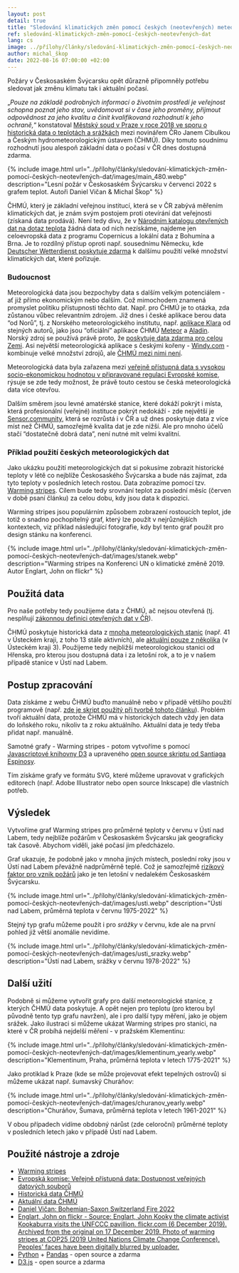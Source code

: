 ```yaml
---
layout: post
detail: true
title: "Sledování klimatických změn pomocí českých (neotevřených) meteorologických dat"
ref: sledování-klimatických-změn-pomocí-českých-neotevřených-dat
lang: cs
image: ../přílohy/články/sledování-klimatických-změn-pomocí-českých-neotevřených-dat/images/main.webp
author: michal_škop
date: 2022-08-16 07:00:00 +02:00
---
```

Požáry v Českosaském Švýcarsku opět důrazně připomněly potřebu sledovat jak změnu klimatu tak i aktuální počasí.

„_Pouze na základě podrobných informací o životním prostředí je veřejnost schopna poznat jeho stav, uvědomovat si v čase jeho proměny, přijmout odpovědnost za jeho kvalitu a činit kvalifikovaná rozhodnutí k jeho ochraně,_“ konstatoval [Městský soud v Praze v roce 2018 ve sporu o historická data o teplotách a srážkách][link_denik] mezi novinářem ČRo Janem Cibulkou a Českým hydrometeorologickým ústavem (ČHMÚ). Díky tomuto soudnímu rozhodnutí jsou alespoň základní data o počasí v ČR dnes dostupná zdarma.

<!--more-->
{% include image.html url="../přílohy/články/sledování-klimatických-změn-pomocí-českých-neotevřených-dat/images/main_480.webp" description="Lesní požár v Českosaském Švýcarsku v červenci 2022 s grafem teplot. Autoři Daniel Vičan & Michal Škop" %}

ČHMÚ, který je základní veřejnou institucí, která se v ČR zabývá měřením klimatických dat, je znám svým postojem proti otevírání dat veřejnosti (získaná data prodává). Není tedy divu, že v [Národním katalogu otevřených dat na dotaz teplota][link_nkod_teplota] žádná data od nich nezískáme, najdeme jen celoevropská data z programu Copernicus a lokální data z Bohumína a Brna. Je to rozdílný přístup oproti např. sousednímu Německu, kde [Deutscher Wetterdienst poskytuje zdarma][link_dwd] k dalšímu použití velké množství klimatických dat, které pořizuje.


### Budoucnost
Meteorologická data jsou bezpochyby data s dalším velkým potenciálem - ať již přímo ekonomickým nebo dalším. Což mimochodem znamená promyslet politiku přístupnosti těchto dat. Např. pro ČHMÚ je to otázka, zda zůstanou vůbec relevantním zdrojem. Již dnes i české aplikace berou data “od Norů”, tj. z Norského meteorologického institutu, např. [aplikace Klara][link_klara] od stejných autorů, jako jsou “oficiální” aplikace ČHMÚ [Meteor][link_meteor] a [Aladin][link_aladin]. Norský zdroj se používá právě proto, že [poskytuje data zdarma pro celou Zemi][link_norove]. Asi největší meteorologická aplikace s českými kořeny - [Windy.com][link_windy] - kombinuje velké množství zdrojů, ale [ČHMÚ mezi nimi není][link_windy_sources].

Meteorologická data byla zařazena mezi [veřejně přístupná data s vysokou socio-ekonomickou hodnotou v připravované regulaci Evropské komise][link_komise], rýsuje se zde tedy možnost, že právě touto cestou se česká meteorologická data více otevřou.

Dalším směrem jsou levné amatérské stanice, které dokáží pokrýt i místa, která profesionální (veřejné) instituce pokrýt nedokáží - zde největší je [Sensor.community][link_sensor], která se rozrůstá i v ČR a už dnes poskytuje data z více míst než ČHMÚ, samozřejmě kvalita dat je zde nižší. Ale pro mnoho účelů stačí “dostatečně dobrá data”, není nutné mít velmi kvalitní.

### Příklad použití českých meteorologických dat
Jako ukázku použití meteorologických dat si pokusíme zobrazit historické teploty v létě co nejblíže Českosaského Švýcarska a bude nás zajímat, zda tyto teploty v posledních letech rostou. Data zobrazíme pomocí tzv. [Warming stripes][link_stripes]. Cílem bude tedy srovnání teplot za poslední měsíc (červen v době psaní článku) za celou dobu, kdy jsou data k dispozici.

Warming stripes jsou populárním způsobem zobrazení rostoucích teplot, jde totiž o snadno pochopitelný graf, který lze použít v nejrůznějších kontextech, viz příklad následující fotografie, kdy byl tento graf použit pro design stánku na konferenci.

{% include image.html url="../přílohy/články/sledování-klimatických-změn-pomocí-českých-neotevřených-dat/images/stanek.webp" description="Warming stripes na Konferenci UN o klimatické změně 2019. Autor Englart, John on flickr" %}

## Použitá data
Pro naše potřeby tedy použijeme data z ČHMÚ, ač nejsou otevřená (tj. nesplňují [zákonnou definici otevřených dat v ČR][link_definice]). 

ČHMÚ poskytuje historická data z [mnoha meteorologických stanic][link_chmi_data] (např. 41 v Ústeckém kraji, z toho 13 stále aktivních), ale [aktuální pouze z několika][link_chmi_aktualni] (v Ústeckém kraji 3). Použijeme tedy nejbližší meteorologickou stanici od Hřenska, pro kterou jsou dostupná data i za letošní rok, a to je v našem případě stanice v Ústí nad Labem.

## Postup zpracování
Data získáme z webu ČHMÚ buďto manuálně nebo v případě většího použití programově (např. [zde je skript použitý při tvorbě tohoto článku][link_script]). Problém tvoří aktuální data, protože ČHMÚ má v historických datech vždy jen data do loňského roku, nikoliv ta z roku aktuálního. Aktuální data je tedy třeba přidat např. manuálně.

Samotné grafy - Warming stripes - potom vytvoříme s pomocí [Javascriptové knihovny D3][link_d3] a upraveného [open source skriptu od Santiaga Espinosy][link_saigesp].

Tím získáme grafy ve formátu SVG, které můžeme upravovat v grafických editorech (např. Adobe Illustrator nebo open source Inkscape) dle vlastních potřeb.

## Výsledek
Vytvoříme graf Warming stripes pro průměrné teploty v červnu v Ústí nad Labem, tedy nejblíže požárům v Českosaském Švýcarsku jak geograficky tak časově. Abychom viděli, jaké počasí jim předcházelo.

Graf ukazuje, že podobně jako v mnoha jiných místech, poslední roky jsou v Ústí nad Labem převážně nadprůměrně teplé. Což je samozřejmě [rizikový faktor pro vznik požárů][link_aktualne] jako je ten letošní v nedalekém Českosaském Švýcarsku.

{% include image.html url="../přílohy/články/sledování-klimatických-změn-pomocí-českých-neotevřených-dat/images/usti.webp" description="Ústí nad Labem, průměrná teplota v červnu 1975-2022" %}

Stejný typ grafu můžeme použít i pro _srážky_ v červnu, kde ale na první pohled již větší anomálie nevidíme.

{% include image.html url="../přílohy/články/sledování-klimatických-změn-pomocí-českých-neotevřených-dat/images/usti_srazky.webp" description="Ústí nad Labem, srážky v červnu 1978-2022" %}

## Další užití
Podobně si můžeme vytvořit grafy pro další meteorologické stanice, z kterých ČHMÚ data poskytuje. A opět nejen pro teplotu (pro kterou byl původně tento typ grafu navržen), ale i pro další typy měření, jako je objem srážek.
Jako ilustraci si můžeme ukázat Warming stripes pro stanici, na které v ČR probíhá nejdelší měření - v pražském Klementinu:

{% include image.html url="../přílohy/články/sledování-klimatických-změn-pomocí-českých-neotevřených-dat/images/klementinum_yearly.webp" description="Klementinum, Praha, průměrná teplota v letech 1775-2021" %}

Jako protiklad k Praze (kde se může projevovat efekt tepelných ostrovů) si můžeme ukázat např. šumavský Churáňov:

{% include image.html url="../přílohy/články/sledování-klimatických-změn-pomocí-českých-neotevřených-dat/images/churanov_yearly.webp" description="Churáňov, Šumava, průměrná teplota v letech 1961-2021" %}

V obou případech vidíme obdobný nárůst (zde celoroční) průměrné teploty v posledních letech jako v případě Ústí nad Labem.

## Použité nástroje a zdroje

- [Warming stripes][link_stripes]
- [Evropská komise: Veřejně přístupná data: Dostupnost veřejných datových souborů][link_komise]
- [Historická data ČHMÚ][link_chmi_data]
- [Aktuální data ČHMÚ][link_chmi_aktualni]
- [Daniel Vičan: Bohemian-Saxon Switzerland Fire 2022][link_vican]
- [Englart, John on flickr -  Source: Englart, John Kooky the climate activist Kookaburra visits the UNFCCC pavillion. flickr.com (6 December 2019). Archived from the original on 17 December 2019. Photo of warming stripes at COP25 (2019 United Nations Climate Change Conference). Peoples' faces have been digitally blurred by uploader.][link_englart]
- [Python][link_python] + [Pandas][link_pandas] - open source a zdarma
- [D3.js][link_d3] - open source a zdarma

[link_englart]: https://en.wikipedia.org/wiki/Warming_stripes#/media/File:20191206_Warming_stripes_at_COP25_-_John_Englart_flickr.jpg "Englart, John on flickr -  Source: Englart, John Kooky the climate activist Kookaburra visits the UNFCCC pavillion. flickr.com (6 December 2019). Archived from the original on 17 December 2019. Photo of warming stripes at COP25 (2019 United Nations Climate Change Conference). Peoples' faces have been digitally blurred by uploader."
[link_vican]: https://commons.wikimedia.org/wiki/Category:Bohemian-Saxon_Switzerland_Fire_2022#/media/File:Bohemian-Saxon_Switzerland_Fire_2022,_helicopter_(IMG_1977).jpg "Bohemian-Saxon Switzerland Fire 2022"
[link_python]: https://www.python.org/ "Programovací jazyk Python"
[link_pandas]: https://pandas.pydata.org/ "Knihovna Pandas"
[link_aktualne]: https://nazory.aktualne.cz/komentare/ohen-v-narodnim-parku-desi-protoze-spaluje-touhu-po-casech-k/r~16600a740f9411ed93abac1f6b220ee8/ "Aktuálně.cz: Oheň v národním parku děsí, protože spaluje touhu po časech, které mizí v nenávratnu"
[link_saigesp]: https://github.com/Saigesp/d3graphs "Santiago Espinosa: D3graphs"
[link_d3]: https://d3js.org/ "D3.js"
[link_script]: ../přílohy/články/sledování-klimatických-změn-pomocí-českých-neotevřených-dat/files/get_data.py "Michal Škop: Get historical data from CHMU."
[link_chmi_aktualni]: https://www.chmi.cz/historicka-data/pocasi/mesicni-data/mesicni-prehledy-pozorovani "Aktuální data ČHMÚ"
[link_chmi_data]: https://www.chmi.cz/historicka-data/pocasi/mesicni-data/mesicni-data-dle-z.-123-1998-Sb# "Historická data ČHMÚ"
[link_definice]: /informace/z%C3%A1klady-otev%C5%99en%C3%BDch-dat-pro-z%C3%A1jemce/ "Základy otevřených dat pro zájemce"
[link_stripes]: https://en.wikipedia.org/wiki/Warming_stripes "Wikipedia: Warming stripes"
[link_sensor]: https://sensor.community/cz/ "Sensor.community"
[link_komise]: https://ec.europa.eu/info/law/better-regulation/have-your-say/initiatives/12111-Verejne-pristupna-data-dostupnost-verejnych-datovych-souboru_cs "Evropská komise: Veřejně přístupná data: Dostupnost veřejných datových souborů"
[link_windy_sources]: https://community.windy.com/topic/12/what-source-of-weather-data-windy-use "Windy.com - What sources of weather data Windy use?"
[link_windy]: https://www.windy.com/ "Windy.com"
[link_norove]: https://developer.yr.no/featured-products/forecast/ "Norský meteorologický institut: předpovědi počasí"
[link_aladin]: https://play.google.com/store/apps/details?id=org.androworks.meteorgram "Aplikace Aladin"
[link_meteor]: https://play.google.com/store/apps/details?id=org.androworks.meteor "Aplikace Meteor"
[link_klara]: https://play.google.com/store/apps/details?id=org.androworks.klara "Aplikace Klara"
[link_dwd]: https://www.dwd.de/EN/ourservices/cdc/cdc.html "Deutscher Wetterdienst"
[link_nkod_teplota]: /datov%C3%A9-sady?dotaz=teplota "Národní katalog otevřených dat - dotaz 'teplota'"
[link_denik]: https://www.denik.cz/ekonomika/soud-rozhodl-meteorologove-musi-zdarma-zverejnit-historicka-data-20180703.html "Deník.cz: Soud rozhodl, meteorologové musí zdarma zveřejnit historická data"

